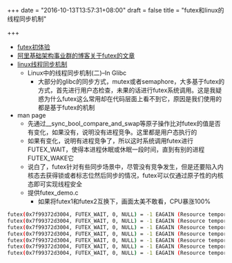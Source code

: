 +++
date = "2016-10-13T13:57:31+08:00"
draft = false
title = "futex和linux的线程同步机制"

+++


* [futex初体验](http://blog.csdn.net/nellson/article/details/5400360#)
* [阿里基础架构事业群的博客关于futex的文章](http://blog.sina.com.cn/s/blog_e59371cc0102v29b.html)
* [linux线程同步机制](http://www.dbafree.net/?p=1128)
	* Linux中的线程同步机制(二)–In Glibc
		* 大部分的glibc的同步方式，mutex或者semaphore，大多基于futex的方式，首先进行用户态检查，未果的话进行futex系统调用。这是我疑惑为什么futex这么常用却在代码层面上看不到它，原因是我们使用的都是基于futex的机制
* man page
	* 先通过__sync_bool_compare_and_swap等原子操作比对futex的值是否有变化，如果没有，说明没有进程竞争。这里都是用户态执行的
	* 如果有变化，说明有进程竞争了，所以这时系统调用futex进行FUTEX_WAIT，使得本进程休眠或休眠一段时间，直到有别的进程FUTEX_WAKE它
	* 说白了，futex针对有些同步场景中，尽管没有竞争发生，但是还要陷入内核态去获得锁或者标志位然后同步的情况，futex可以仅通过原子性的内核态即可实现线程安全
	* 提供futex_demo.c
		* 如果将futex1和futex2互换下，画面太美不敢看，CPU暴涨100%

```bash
futex(0x7f99372d3004, FUTEX_WAIT, 0, NULL) = -1 EAGAIN (Resource temporarily unavailable)
futex(0x7f99372d3004, FUTEX_WAIT, 0, NULL) = -1 EAGAIN (Resource temporarily unavailable)
futex(0x7f99372d3004, FUTEX_WAIT, 0, NULL) = -1 EAGAIN (Resource temporarily unavailable)
futex(0x7f99372d3004, FUTEX_WAIT, 0, NULL) = -1 EAGAIN (Resource temporarily unavailable)
futex(0x7f99372d3004, FUTEX_WAIT, 0, NULL) = -1 EAGAIN (Resource temporarily unavailable)
futex(0x7f99372d3004, FUTEX_WAIT, 0, NULL) = -1 EAGAIN (Resource temporarily unavailable)
futex(0x7f99372d3004, FUTEX_WAIT, 0, NULL) = -1 EAGAIN (Resource temporarily unavailable)
```


